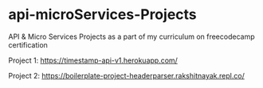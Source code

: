 # api-microServices-Projects
API &amp; Micro Services Projects as a part of my curriculum on freecodecamp certification

Project 1: https://timestamp-api-v1.herokuapp.com/

Project 2: https://boilerplate-project-headerparser.rakshitnayak.repl.co/
